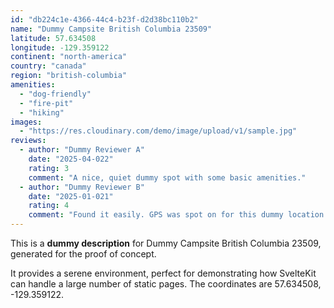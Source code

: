 ```yaml
---
id: "db224c1e-4366-44c4-b23f-d2d38bc110b2"
name: "Dummy Campsite British Columbia 23509"
latitude: 57.634508
longitude: -129.359122
continent: "north-america"
country: "canada"
region: "british-columbia"
amenities:
  - "dog-friendly"
  - "fire-pit"
  - "hiking"
images:
  - "https://res.cloudinary.com/demo/image/upload/v1/sample.jpg"
reviews:
  - author: "Dummy Reviewer A"
    date: "2025-04-022"
    rating: 3
    comment: "A nice, quiet dummy spot with some basic amenities."
  - author: "Dummy Reviewer B"
    date: "2025-01-021"
    rating: 4
    comment: "Found it easily. GPS was spot on for this dummy location."
---
```


This is a **dummy description** for Dummy Campsite British Columbia 23509, generated for the proof of concept.

It provides a serene environment, perfect for demonstrating how SvelteKit can handle a large number of static pages. The coordinates are 57.634508, -129.359122.
